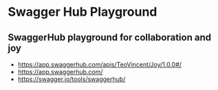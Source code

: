 # Swagger Hub Playground

## SwaggerHub playground for collaboration and joy

- https://app.swaggerhub.com/apis/TeoVincent/Joy/1.0.0#/
- https://app.swaggerhub.com/
- https://swagger.io/tools/swaggerhub/

